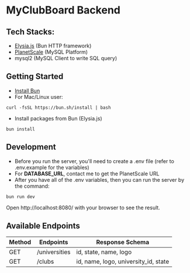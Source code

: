 # MyClubBoard Backend

## Tech Stacks:
- [Elysia.js](https://elysiajs.com/) (Bun HTTP framework)
- [PlanetScale](https://planetscale.com/) (MySQL Platform)
- mysql2 (MySQL Client to write SQL query)

## Getting Started
- [Install Bun](https://bun.sh/docs/installation)
- For Mac/Linux user:

```curl -fsSL https://bun.sh/install | bash ```

- Install packages from Bun (Elysia.js)

``` bun install ```

## Development
- Before you run the server, you'll need to create a .env file (refer to .env.example for the variables)
- For **DATABASE_URL**, contact me to get the PlanetScale URL
- After you have all of the .env variables, then you can run the server by the command:

```
bun run dev
```

Open http://localhost:8080/ with your browser to see the result.

## Available Endpoints
| Method  | Endpoints  | Response Schema |
| ------------- | ------------- | ------------- |
| GET  | /universities  | id, state, name, logo |
| GET | /clubs  | id, name, logo, university_id, state  |